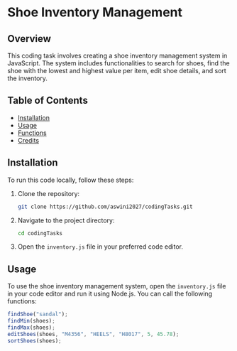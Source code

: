 # Shoe Inventory Management

## Overview
This coding task involves creating a shoe inventory management system in JavaScript. The system includes functionalities to search for shoes, find the shoe with the lowest and highest value per item, edit shoe details, and sort the inventory.

## Table of Contents
- [Installation](#installation)
- [Usage](#usage)
- [Functions](#functions)
- [Credits](#credits)

## Installation
To run this code locally, follow these steps:
1. Clone the repository:
    ```bash
    git clone https://github.com/aswini2027/codingTasks.git
    ```
2. Navigate to the project directory:
    ```bash
    cd codingTasks
    ```
3. Open the `inventory.js` file in your preferred code editor.

## Usage
To use the shoe inventory management system, open the `inventory.js` file in your code editor and run it using Node.js. You can call the following functions:
```javascript
findShoe("sandal");
findMin(shoes);
findMax(shoes);
editShoes(shoes, "M4356", "HEELS", "H8017", 5, 45.78);
sortShoes(shoes);
